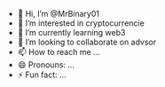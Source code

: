 - 👋 Hi, I’m @MrBinary01
- 👀 I’m interested in cryptocurrencie
- 🌱 I’m currently learning web3
- 💞️ I’m looking to collaborate on advsor
- 📫 How to reach me ...
- 😄 Pronouns: ...
- ⚡ Fun fact: ...

<!---
MrBinary01/MrBinary01 is a ✨ special ✨ repository because its `README.md` (this file) appears on your GitHub profile.
You can click the Preview link to take a look at your changes.
--->
